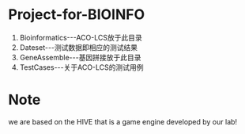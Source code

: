 # Project-for-BIOINFO
1. Bioinformatics---ACO-LCS放于此目录
2. Dateset---测试数据即相应的测试结果
3. GeneAssemble---基因拼接放于此目录
4. TestCases---关于ACO-LCS的测试用例
# Note
we are based on the HIVE that is a game engine developed by our lab!

